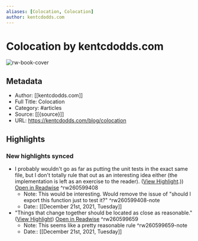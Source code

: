 ```yaml
---
aliases: [Colocation, Colocation]
author: kentcdodds.com
---
```

# Colocation by kentcdodds.com

![rw-book-cover](https://readwise-assets.s3.amazonaws.com/static/images/article2.74d541386bbf.png)

## Metadata
- Author: [[kentcdodds.com]]
- Full Title: Colocation
- Category: #articles
- Source: [[{source}]]
- URL: https://kentcdodds.com/blog/colocation

## Highlights
### New highlights synced
- I probably wouldn't go as far as putting the unit tests in the exact same file, but I don't totally rule that out as an interesting idea either (the implementation is left as an exercise to the reader). ([View Highlight](https://kentcdodds.com/blog/colocation?__readwiseLocation=6%2F28%2F0%2F1%2F2%2F1%3A65%2C6%2F28%2F0%2F1%2F2%2F1%3A267#:~:text=I%20probably%20wouldn't%20go%20as%2Cas%20an%20exercise%20to%20the%0Areader).)) [Open in Readwise](https://readwise.io/open/260599408) ^rw260599408
    - Note: This would be interesting. Would remove the issue of "should I export this function just to test it?" ^rw260599408-note
    - Date:: [[December 21st, 2021, Tuesday]]
- "Things that change together should be located as close as reasonable." ([View Highlight](https://kentcdodds.com/blog/colocation?__readwiseLocation=0%2F52%2F0%2F1%2F2%2F1%3A20%2C0%2F52%2F0%2F1%2F2%2F1%3A91#:~:text=%22Things%20that%20change%20together%20should%20be%20located%20as%20close%20as%0Areasonable.%22)) [Open in Readwise](https://readwise.io/open/260599659) ^rw260599659
    - Note: This seems like a pretty reasonable rule ^rw260599659-note
    - Date:: [[December 21st, 2021, Tuesday]]

